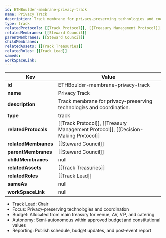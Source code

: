 ```yaml
---
id: ETHBoulder-membrane-privacy-track
name: Privacy Track
description: Track membrane for privacy-preserving technologies and coordination.
type: track
relatedProtocols: [[Track Protocol]], [[Treasury Management Protocol]], [[Decision-Making Protocol]]
relatedMembranes: [[Steward Council]]
parentMembranes: [[Steward Council]]
childMembranes: 
relatedAssets: [[Track Treasuries]]
relatedRoles: [[Track Lead]]
sameAs:
workSpaceLink: 
---
```

<!-- YAML-SNAPSHOT:START -->
| Key | Value |
| --- | ----- |
| **id** | ETHBoulder-membrane-privacy-track |
| **name** | Privacy Track |
| **description** | Track membrane for privacy-preserving technologies and coordination. |
| **type** | track |
| **relatedProtocols** | [[Track Protocol]], [[Treasury Management Protocol]], [[Decision-Making Protocol]] |
| **relatedMembranes** | [[Steward Council]] |
| **parentMembranes** | [[Steward Council]] |
| **childMembranes** | null |
| **relatedAssets** | [[Track Treasuries]] |
| **relatedRoles** | [[Track Lead]] |
| **sameAs** | null |
| **workSpaceLink** | null |

<!-- YAML-SNAPSHOT:END -->
- Track Lead: Chair
- Focus: Privacy-preserving technologies and coordination
- Budget: Allocated from main treasury for venue, AV, VIP, and catering
- Autonomy: Semi-autonomous within approved budget and constitutional values
- Reporting: Publish schedule, budget updates, and post-event report
